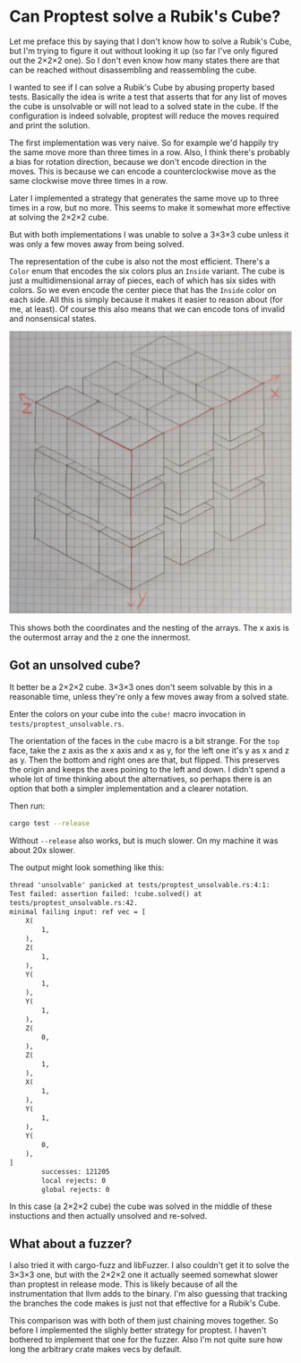 # Can Proptest solve a Rubik's Cube?

Let me preface this by saying that I don't know how to solve a Rubik's Cube, but I'm trying to
figure it out without looking it up (so far I've only figured out the 2×2×2 one). So I don't even
know how many states there are that can be reached without disassembling and reassembling the cube.

I wanted to see if I can solve a Rubik's Cube by abusing property based tests. Basically the idea is
write a test that asserts that for any list of moves the cube is unsolvable or will not lead to a
solved state in the cube. If the configuration is indeed solvable, proptest will reduce the moves
required and print the solution.

The first implementation was very naive. So for example we'd happily try the same move more than
three times in a row. Also, I think there's probably a bias for rotation direction, because we don't
encode direction in the moves. This is because we can encode a counterclockwise move as the same
clockwise move three times in a row.

Later I implemented a strategy that generates the same move up to three times in a row, but no more.
This seems to make it somewhat more effective at solving the 2×2×2 cube.

But with both implementations I was unable to solve a 3×3×3 cube unless it was only a few moves away
from being solved.

The representation of the cube is also not the most efficient. There's a `Color` enum that encodes
the six colors plus an `Inside` variant. The cube is just a multidimensional array of pieces, each
of which has six sides with colors. So we even encode the center piece that has the `Inside` color
on each side. All this is simply because it makes it easier to reason about (for me, at least). Of
course this also means that we can encode tons of invalid and nonsensical states.

![sketch of the cube with coordinates](cube.png)

This shows both the coordinates and the nesting of the arrays. The x axis is the outermost array and
the z one the innermost.

## Got an unsolved cube?

It better be a 2×2×2 cube. 3×3×3 ones don't seem solvable by this in a reasonable time, unless
they're only a few moves away from a solved state.

Enter the colors on your cube into the `cube!` macro invocation in `tests/proptest_unsolvable.rs`.

The orientation of the faces in the `cube` macro is a bit strange. For the `top` face, take the z
axis as the x axis and x as y, for the left one it's y as x and z as y. Then the bottom and right
ones are that, but flipped. This preserves the origin and keeps the axes poining to the left and
down. I didn't spend a whole lot of time thinking about the alternatives, so perhaps there is an
option that both a simpler implementation and a clearer notation.

Then run:

```sh
cargo test --release
```

Without `--release` also works, but is much slower. On my machine it was about 20x slower.

The output might look something like this:

```
thread 'unsolvable' panicked at tests/proptest_unsolvable.rs:4:1:
Test failed: assertion failed: !cube.solved() at tests/proptest_unsolvable.rs:42.
minimal failing input: ref vec = [
    X(
        1,
    ),
    Z(
        1,
    ),
    Y(
        1,
    ),
    Y(
        1,
    ),
    Z(
        0,
    ),
    Z(
        1,
    ),
    X(
        1,
    ),
    Y(
        1,
    ),
    Y(
        0,
    ),
]
        successes: 121205
        local rejects: 0
        global rejects: 0
```

In this case (a 2×2×2 cube) the cube was solved in the middle of these instuctions and then actually
unsolved and re-solved.

## What about a fuzzer?

I also tried it with cargo-fuzz and libFuzzer. I also couldn't get it to solve the 3×3×3 one, but
with the 2×2×2 one it actually seemed somewhat slower than proptest in release mode. This is likely
because of all the instrumentation that llvm adds to the binary. I'm also guessing that tracking the
branches the code makes is just not that effective for a Rubik's Cube.

This comparison was with both of them just chaining moves together. So before I implemented the
slighly better strategy for proptest. I haven't bothered to implement that one for the fuzzer. Also
I'm not quite sure how long the arbitrary crate makes vecs by default.
